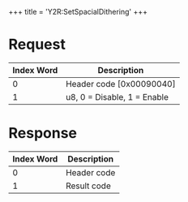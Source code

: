 +++
title = 'Y2R:SetSpacialDithering'
+++

# Request

| Index Word | Description                 |
|------------|-----------------------------|
| 0          | Header code \[0x00090040\]  |
| 1          | u8, 0 = Disable, 1 = Enable |

# Response

| Index Word | Description |
|------------|-------------|
| 0          | Header code |
| 1          | Result code |
